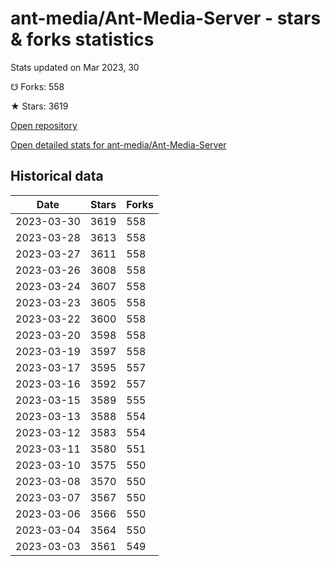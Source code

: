 # ant-media/Ant-Media-Server - stars & forks statistics

Stats updated on Mar 2023, 30

☋ Forks: 558

★ Stars: 3619

[Open repository](https://github.com/ant-media/Ant-Media-Server)

[Open detailed stats for ant-media/Ant-Media-Server](https://reviewgithub.com/rep/ant-media/Ant-Media-Server)

## Historical data
| Date | Stars | Forks |
|------|-------|-------|
| 2023-03-30 | 3619 | 558 | 
| 2023-03-28 | 3613 | 558 | 
| 2023-03-27 | 3611 | 558 | 
| 2023-03-26 | 3608 | 558 | 
| 2023-03-24 | 3607 | 558 | 
| 2023-03-23 | 3605 | 558 | 
| 2023-03-22 | 3600 | 558 | 
| 2023-03-20 | 3598 | 558 | 
| 2023-03-19 | 3597 | 558 | 
| 2023-03-17 | 3595 | 557 | 
| 2023-03-16 | 3592 | 557 | 
| 2023-03-15 | 3589 | 555 | 
| 2023-03-13 | 3588 | 554 | 
| 2023-03-12 | 3583 | 554 | 
| 2023-03-11 | 3580 | 551 | 
| 2023-03-10 | 3575 | 550 | 
| 2023-03-08 | 3570 | 550 | 
| 2023-03-07 | 3567 | 550 | 
| 2023-03-06 | 3566 | 550 | 
| 2023-03-04 | 3564 | 550 | 
| 2023-03-03 | 3561 | 549 | 

